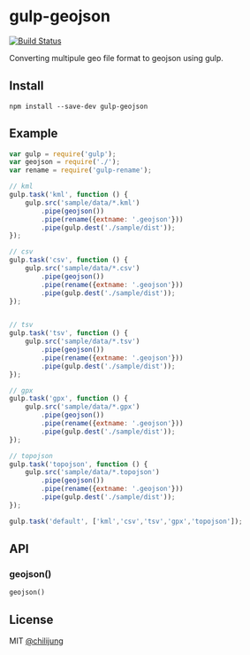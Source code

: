 # gulp-geojson

[![Build Status](https://travis-ci.org/chilijung/gulp-geojson.png?branch=master)](https://travis-ci.org/chilijung/gulp-geojson)

Converting multipule geo file format to geojson using gulp.

## Install

```
npm install --save-dev gulp-geojson
```


## Example

```js
var gulp = require('gulp');
var geojson = require('./');
var rename = require('gulp-rename');

// kml
gulp.task('kml', function () {
    gulp.src('sample/data/*.kml')
        .pipe(geojson())
        .pipe(rename({extname: '.geojson'}))
        .pipe(gulp.dest('./sample/dist'));
});

// csv
gulp.task('csv', function () {
    gulp.src('sample/data/*.csv')
        .pipe(geojson())
        .pipe(rename({extname: '.geojson'}))
        .pipe(gulp.dest('./sample/dist'));
});


// tsv
gulp.task('tsv', function () {
    gulp.src('sample/data/*.tsv')
        .pipe(geojson())
        .pipe(rename({extname: '.geojson'}))
        .pipe(gulp.dest('./sample/dist'));
});

// gpx
gulp.task('gpx', function () {
    gulp.src('sample/data/*.gpx')
        .pipe(geojson())
        .pipe(rename({extname: '.geojson'}))
        .pipe(gulp.dest('./sample/dist'));
});

// topojson
gulp.task('topojson', function () {
    gulp.src('sample/data/*.topojson')
        .pipe(geojson())
        .pipe(rename({extname: '.geojson'}))
        .pipe(gulp.dest('./sample/dist'));
});

gulp.task('default', ['kml','csv','tsv','gpx','topojson']);
```


## API

### geojson()

```
geojson()
```

## License

MIT [@chilijung](http://github.com/chilijung)
